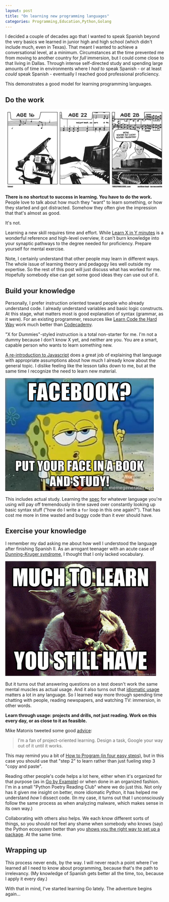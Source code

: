 ```yaml
---
layout: post
title: "On learning new programming languages"
categories: Programming,Education,Python,Golang
---
```


I decided a couple of decades ago that I wanted to speak Spanish beyond the very basics we learned in junior high and high school (which didn't include much, even in Texas). That meant I wanted to achieve a conversational level, at a minimum. Circumstances at the time prevented me from moving to another country for _full_ immersion, but I could come close to that living in Dallas. Through intense self-directed study and spending large amounts of time in environments where I *had to* speak Spanish - or at least *could* speak Spanish - eventually I reached good professional proficiency.

This demonstrates a good model for learning programming languages.

## Do the work
[![talent](/assets/images/talent-development.png)](http://threepanelsoul.com/2015/05/11/talent/)

**There is no shortcut to success in learning. You have to do the work.** People love to talk about how much they "want" to learn something, or how they started and got distracted. Somehow they often give the impression that that's almost as good.

It's not.

Learning a new skill requires time and effort. While [Learn X in Y minutes](http://learnxinyminutes.com/) is a wonderful reference and high-level overview, it can't burn knowledge into your synaptic pathways to the degree needed for proficiency. Prepare yourself for mental exercise.

Note, I certainly understand that other people may learn in different ways. The whole issue of learning theory and pedagogy lies well outside my expertise. So the rest of this post will just discuss what has worked for me. Hopefully somebody else can get some good ideas they can use out of it.

## Build your knowledge
Personally, I prefer instruction oriented toward people who already understand code. I already understand variables and basic logic constructs. At this stage, what matters most is good explanation of syntax (grammar, as it were). For an existing programmer, resources like [Learn Code the Hard Way](http://learncodethehardway.org/) work much better than [Codecademy](http://www.codecademy.com/learn).

"X for Dummies"-styled instruction is a total non-starter for me. I'm not a dummy because I don't know X yet, and neither are you. You are a smart, capable person who wants to learn something new.

[A re-introduction to Javascript](https://developer.mozilla.org/en-US/docs/Web/JavaScript/A_re-introduction_to_JavaScript) does a great job of explaining that language with appropriate assumptions about how much I already know about the general topic. I dislike feeling like the lesson talks down to me, but at the same time I recognize the need to learn new material.

![face book and study](/assets/images/facebook-study.jpg)

This includes actual study. Learning the [spec](http://golang.org/ref/spec) for whatever language you're using will pay off tremendously in time saved over constantly looking up basic syntax stuff ("how do I write a `for` loop in this one again?"). That has cost me more in time wasted and buggy code than it ever should have.

## Exercise your knowledge

I remember my dad asking me about how well I understood the language after finishing Spanish II. As an arrogant teenager with an acute case of [Dunning-Kruger syndrome](https://en.wikipedia.org/wiki/Dunning%E2%80%93Kruger_effect), I thought that I only lacked vocabulary.

![much to learn you still have](/assets/images/yoda-learn.jpg)

But it turns out that answering questions on a test doesn't work the same mental muscles as actual usage. And it also turns out that [idiomatic usage](https://blog.udemy.com/idioms-and-their-meanings/comment-page-1/) matters a lot in any language. So I learned way more through spending time chatting with people, reading newspapers, and watching TV: immersion, in other words.

**Learn through usage: projects and drills, not just reading. Work on this every day, or as close to it as feasible.**

Mike Matonis tweeted some good [advice](https://twitter.com/matonis/status/597800103643086848):

> I'm a fan of project-oriented learning. Design a task, Google your way out of it until it works.

This may remind you a bit of [How to Program (in four easy steps)](https://imgur.com/wOsEq7N), but in this case you should use that "step 2" to learn rather than just fueling step 3 "copy and paste".

Reading other people's code helps a lot here, either when it's organized for that purpose (as in [Go by Example](https://gobyexample.com/)) or when done in an organized fashion. I'm in a small "Python Poetry Reading Club" where we do just this. Not only has it given me insight on better, more idiomatic Python, it has helped me understand _how_ I dissect code. (In my case, it turns out that I unconsciously follow the same process as when analyzing malware, which makes sense in its own way.)

Collaborating with others also helps. We each know different sorts of things, so you should not feel any shame when somebody who knows (say) the Python ecosystem better than you [shows you the right way to set up a package](https://github.com/mlsecproject/combine/pull/138). At the same time.

## Wrapping up

This process never ends, by the way. I will never reach a point where I've learned all I need to know about programming, because that's the path to irrelevancy. (My knowledge of Spanish gets better all the time, too, because I apply it every day.)

With that in mind, I've started learning Go lately. The adventure begins again...
